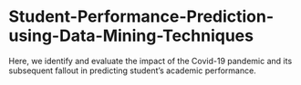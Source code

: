 # Student-Performance-Prediction-using-Data-Mining-Techniques
Here, we identify and evaluate the impact of the Covid-19 pandemic and its subsequent fallout in predicting student’s academic performance.
